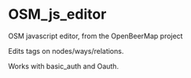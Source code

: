 OSM_js_editor
=============

OSM javascript editor, from the OpenBeerMap project

Edits tags on nodes/ways/relations.

Works with basic_auth and Oauth.
